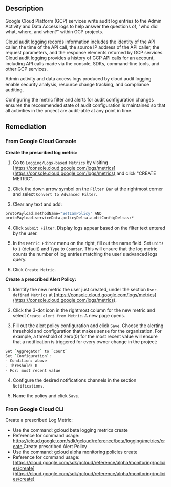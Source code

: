 ## Description

Google Cloud Platform (GCP) services write audit log entries to the Admin Activity and Data Access logs to help answer the questions of, "who did what, where, and when?" within GCP projects.

Cloud audit logging records information includes the identity of the API caller, the time of the API call, the source IP address of the API caller, the request parameters, and the response elements returned by GCP services. Cloud audit logging provides a history of GCP API calls for an account, including API calls made via the console, SDKs, command-line tools, and other GCP services.

Admin activity and data access logs produced by cloud audit logging enable security analysis, resource change tracking, and compliance auditing.

Configuring the metric filter and alerts for audit configuration changes ensures the recommended state of audit configuration is maintained so that all activities in the project are audit-able at any point in time.

## Remediation

### From Google Cloud Console

**Create the prescribed log metric:**

1. Go to `Logging/Logs-based Metrics` by visiting [https://console.cloud.google.com/logs/metrics](https://console.cloud.google.com/logs/metrics) and click "CREATE METRIC".

2. Click the down arrow symbol on the `Filter Bar` at the rightmost corner and select `Convert to Advanced Filter`.

3. Clear any text and add:

```bash
protoPayload.methodName="SetIamPolicy" AND
protoPayload.serviceData.policyDelta.auditConfigDeltas:*
```

4. Click `Submit Filter`. Display logs appear based on the filter text entered by the user.

5. In the `Metric Editor` menu on the right, fill out the name field. Set `Units` to `1` (default) and `Type` to `Counter`. This will ensure that the log metric counts the number of log entries matching the user's advanced logs query.

6. Click `Create Metric`.

**Create a prescribed Alert Policy:**

1. Identify the new metric the user just created, under the section `User-defined Metrics` at [https://console.cloud.google.com/logs/metrics](https://console.cloud.google.com/logs/metrics).

2. Click the 3-dot icon in the rightmost column for the new metric and select `Create alert from Metric`. A new page opens.

3. Fill out the alert policy configuration and click `Save`. Choose the alerting threshold and configuration that makes sense for the organization. For example, a threshold of zero(0) for the most recent value will ensure that a notification is triggered for every owner change in the project:

```bash
Set `Aggregator` to `Count`
Set `Configuration`:
- Condition: above
- Threshold: 0
- For: most recent value
```

4. Configure the desired notifications channels in the section `Notifications`.

5. Name the policy and click `Save`.

### From Google Cloud CLI

Create a prescribed Log Metric:
- Use the command: gcloud beta logging metrics create
- Reference for command usage: [https://cloud.google.com/sdk/gcloud/reference/beta/logging/metrics/create
](https://cloud.google.com/sdk/gcloud/reference/beta/logging/metrics/create)
Create prescribed Alert Policy
- Use the command: gcloud alpha monitoring policies create
- Reference for command usage: [https://cloud.google.com/sdk/gcloud/reference/alpha/monitoring/policies/create](https://cloud.google.com/sdk/gcloud/reference/alpha/monitoring/policies/create)
